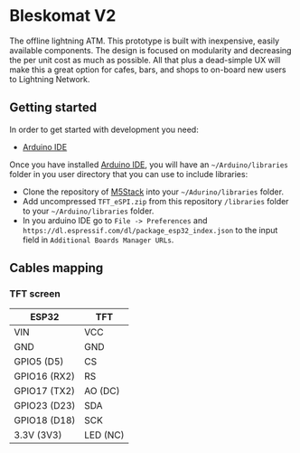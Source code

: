 # Bleskomat V2

The offline lightning ATM. This prototype is built with inexpensive, easily available components. The design is focused on modularity and decreasing the per unit cost as much as possible. All that plus a dead-simple UX will make this a great option for cafes, bars, and shops to on-board new users to Lightning Network.


## Getting started

In order to get started with development you need:

* [Arduino IDE](https://www.arduino.cc/en/Main/Software)

Once you have installed [Arduino IDE](https://www.arduino.cc/en/Main/Software), you will have an `~/Arduino/libraries` folder in you user directory that you can use to include libraries:

* Clone the repository of [M5Stack](https://github.com/m5stack/M5Stack) into your `~/Adurino/libraries` folder.
* Add uncompressed `TFT_eSPI.zip` from this repository `/libraries` folder to your `~/Arduino/libraries` folder.
* In you arduino IDE go to `File -> Preferences` and `https://dl.espressif.com/dl/package_esp32_index.json` to the input field in `Additional Boards Manager URLs`.


## Cables mapping

### TFT screen

|  ESP32       | TFT      |
|--------------|----------|
| VIN          | VCC      |
| GND          | GND      |
| GPIO5  (D5)  | CS       |
| GPIO16 (RX2) | RS       |
| GPIO17 (TX2) | AO (DC)  |
| GPIO23 (D23) | SDA      |
| GPIO18 (D18) | SCK      |
| 3.3V (3V3)   | LED (NC) |
